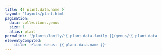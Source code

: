 ```yaml
---
title: {{ plant.data.name }}
layout: 'layouts/plant.html'
pagination:
  data: collections.genus
  size: 1
  alias: plant
permalink: '/plants/family/{{ plant.data.family }}/genus/{{ plant.data.machine_name }}/'
eleventyComputed:
    title: "Plant Genus: {{ plant.data.name }}"
---
```


